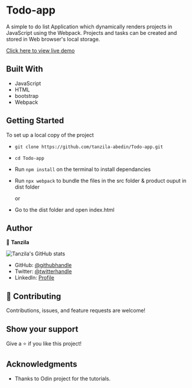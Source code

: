 # Todo-app


A simple  to do list Application which dynamically renders projects in JavaScript using the Webpack. Projects and tasks can be created and stored in Web browser's local storage.

[Click here to view live demo](https://tanzila-abedin.github.io/Todo-app/)

## Built With

- JavaScript
- HTML
- bootstrap
- Webpack

## Getting Started

To set up a local copy of the project

- `git clone https://github.com/tanzila-abedin/Todo-app.git`
- `cd Todo-app`
- Run `npm install` on the terminal to install dependancies
- Run `npx webpack` to bundle the files in the src folder & product ouput in dist folder

  or

- Go to the dist folder and open index.html


## Author

👤 **Tanzila**

![Tanzila's GitHub stats](https://github-readme-stats.vercel.app/api?username=tanzila-abedin&count_private=true&theme=dark&show_icons=true)

- GitHub: [@githubhandle](https://github.com/tanzila-abedin)
- Twitter: [@twitterhandle](https://twitter.com/TanzilaAbedin)
- LinkedIn: [Profile](https://www.linkedin.com/in/tanzila-abedin-331440b2/)


## 🤝 Contributing

Contributions, issues, and feature requests are welcome!

## Show your support

Give a ⭐️ if you like this project!

## Acknowledgments

- Thanks to Odin project for the tutorials.
